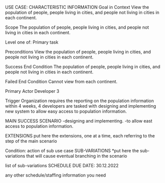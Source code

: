 USE CASE:
CHARACTERISTIC INFORMATION
Goal in Context
View the population of people, people living in cities, and people not living in cities in each continent.

Scope
The population of people, people living in cities, and people not living in cities in each continent.

Level
one of: Primary task

Preconditions
View the population of people, people living in cities, and people not living in cities in each continent.

Success End Condition
The population of people, people living in cities, and people not living in cities in each continent.

Failed End Condition
Cannot view from each continent.

Primary Actor
Developer 3

Trigger
Organization requires the reporting on the population information within 4 weeks, 4 developers are tasked with designing and implementing new system to allow easy access to population information.

MAIN SUCCESS SCENARIO
-designing and implementing.
-to allow east access to population information.

EXTENSIONS
put here the extensions, one at a time, each referring to the step of the main scenario

Condition: action of sub use case
SUB-VARIATIONS
*put here the sub-variations that will cause eventual branching in the scenario

list of sub-variations
SCHEDULE
DUE DATE: 30.12.2022

any other schedule/staffing information you need